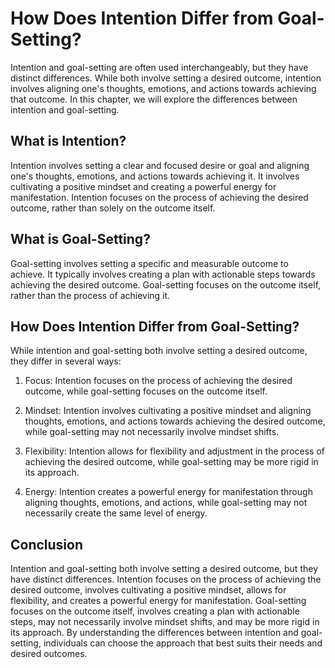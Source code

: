 How Does Intention Differ from Goal-Setting?
==========================================================

Intention and goal-setting are often used interchangeably, but they have distinct differences. While both involve setting a desired outcome, intention involves aligning one's thoughts, emotions, and actions towards achieving that outcome. In this chapter, we will explore the differences between intention and goal-setting.

What is Intention?
------------------

Intention involves setting a clear and focused desire or goal and aligning one's thoughts, emotions, and actions towards achieving it. It involves cultivating a positive mindset and creating a powerful energy for manifestation. Intention focuses on the process of achieving the desired outcome, rather than solely on the outcome itself.

What is Goal-Setting?
---------------------

Goal-setting involves setting a specific and measurable outcome to achieve. It typically involves creating a plan with actionable steps towards achieving the desired outcome. Goal-setting focuses on the outcome itself, rather than the process of achieving it.

How Does Intention Differ from Goal-Setting?
--------------------------------------------

While intention and goal-setting both involve setting a desired outcome, they differ in several ways:

1. Focus: Intention focuses on the process of achieving the desired outcome, while goal-setting focuses on the outcome itself.

2. Mindset: Intention involves cultivating a positive mindset and aligning thoughts, emotions, and actions towards achieving the desired outcome, while goal-setting may not necessarily involve mindset shifts.

3. Flexibility: Intention allows for flexibility and adjustment in the process of achieving the desired outcome, while goal-setting may be more rigid in its approach.

4. Energy: Intention creates a powerful energy for manifestation through aligning thoughts, emotions, and actions, while goal-setting may not necessarily create the same level of energy.

Conclusion
----------

Intention and goal-setting both involve setting a desired outcome, but they have distinct differences. Intention focuses on the process of achieving the desired outcome, involves cultivating a positive mindset, allows for flexibility, and creates a powerful energy for manifestation. Goal-setting focuses on the outcome itself, involves creating a plan with actionable steps, may not necessarily involve mindset shifts, and may be more rigid in its approach. By understanding the differences between intention and goal-setting, individuals can choose the approach that best suits their needs and desired outcomes.
